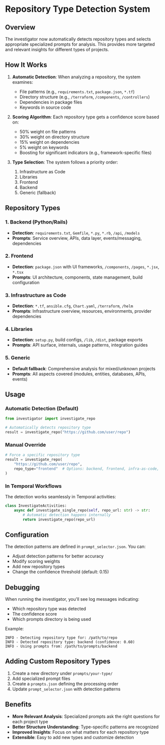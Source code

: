 # Repository Type Detection System

## Overview

The investigator now automatically detects repository types and selects appropriate specialized prompts for analysis. This provides more targeted and relevant insights for different types of projects.

## How It Works

1. **Automatic Detection**: When analyzing a repository, the system examines:
   - File patterns (e.g., `requirements.txt`, `package.json`, `*.tf`)
   - Directory structure (e.g., `/terraform`, `/components`, `/controllers`)
   - Dependencies in package files
   - Keywords in source code

2. **Scoring Algorithm**: Each repository type gets a confidence score based on:
   - 50% weight on file patterns
   - 30% weight on directory structure
   - 15% weight on dependencies
   - 5% weight on keywords
   - Boosting for significant indicators (e.g., framework-specific files)

3. **Type Selection**: The system follows a priority order:
   1. Infrastructure as Code
   2. Libraries
   3. Frontend
   4. Backend
   5. Generic (fallback)

## Repository Types

### 1. Backend (Python/Rails)
- **Detection**: `requirements.txt`, `Gemfile`, `*.py`, `*.rb`, `/api`, `/models`
- **Prompts**: Service overview, APIs, data layer, events/messaging, dependencies

### 2. Frontend
- **Detection**: `package.json` with UI frameworks, `/components`, `/pages`, `*.jsx`, `*.tsx`
- **Prompts**: UI architecture, components, state management, build configuration

### 3. Infrastructure as Code
- **Detection**: `*.tf`, `ansible.cfg`, `Chart.yaml`, `/terraform`, `/helm`
- **Prompts**: Infrastructure overview, resources, environments, provider dependencies

### 4. Libraries
- **Detection**: `setup.py`, build configs, `/lib`, `/dist`, package exports
- **Prompts**: API surface, internals, usage patterns, integration guides

### 5. Generic
- **Default fallback**: Comprehensive analysis for mixed/unknown projects
- **Prompts**: All aspects covered (modules, entities, databases, APIs, events)

## Usage

### Automatic Detection (Default)
```python
from investigator import investigate_repo

# Automatically detects repository type
result = investigate_repo("https://github.com/user/repo")
```

### Manual Override
```python
# Force a specific repository type
result = investigate_repo(
    "https://github.com/user/repo",
    repo_type="frontend"  # Options: backend, frontend, infra-as-code, libraries, generic
)
```

### In Temporal Workflows
The detection works seamlessly in Temporal activities:
```python
class InvestigateActivities:
    async def investigate_single_repo(self, repo_url: str) -> str:
        # Automatic detection happens internally
        return investigate_repo(repo_url)
```

## Configuration

The detection patterns are defined in `prompt_selector.json`. You can:
- Adjust detection patterns for better accuracy
- Modify scoring weights
- Add new repository types
- Change the confidence threshold (default: 0.15)

## Debugging

When running the investigator, you'll see log messages indicating:
- Which repository type was detected
- The confidence score
- Which prompts directory is being used

Example:
```
INFO - Detecting repository type for: /path/to/repo
INFO - Detected repository type: backend (confidence: 0.60)
INFO - Using prompts from: /path/to/prompts/backend
```

## Adding Custom Repository Types

1. Create a new directory under `prompts/your-type/`
2. Add specialized prompt files
3. Create a `prompts.json` defining the processing order
4. Update `prompt_selector.json` with detection patterns

## Benefits

- **More Relevant Analysis**: Specialized prompts ask the right questions for each project type
- **Better Structure Understanding**: Type-specific patterns are recognized
- **Improved Insights**: Focus on what matters for each repository type
- **Extensible**: Easy to add new types and customize detection

